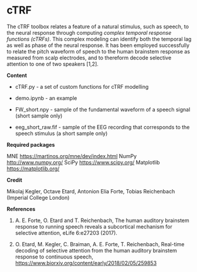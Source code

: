 # cTRF

The cTRF toolbox relates a feature of a natural stimulus, such as speech, to the neural response through computing *complex temporal response functions (cTRFs)*. This complex modeling can identify both the temporal lag as well as phase of the neural response. It has been employed successfully to relate the pitch waveform of speech to the human brainstem response as measured from scalp electrodes, and to thereform  decode selective attention to one of two speakers [1,2].


**Content**

* cTRF.py - a set of custom functions for cTRF modelling

* demo.ipynb - an example 

* FW_short.npy - sample of the fundamental waveform of a speech signal (short sample only)

* eeg_short_raw.fif - sample of the EEG recording that corresponds to the speech stimulus  (a short sample only)

**Required packages**

MNE https://martinos.org/mne/dev/index.html
NumPy http://www.numpy.org/
SciPy https://www.scipy.org/
Matplotlib https://matplotlib.org/


**Credit**

Mikolaj Kegler, Octave Etard, Antonion Elia Forte, Tobias Reichenbach (Imperial College London)


**References**

1. A. E. Forte, O. Etard and T. Reichenbach, The human auditory brainstem response to running speech reveals a subcortical mechanism for selective attention, eLife 6:e27203 (2017).

2. O. Etard, M. Kegler, C. Braiman, A. E. Forte, T. Reichenbach,
Real-time decoding of selective attention from the human auditory brainstem response to continuous speech, https://www.biorxiv.org/content/early/2018/02/05/259853

